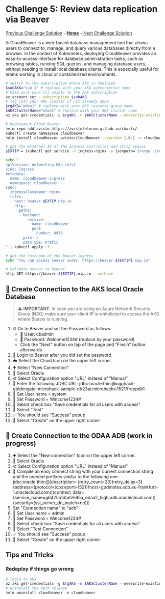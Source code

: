 # Challenge 5: Review data replication via Beaver

[Previous Challenge Solution](solution-04.md) - **[Home](../Readme.md)** - [Next Challenge Solution](solution-06.md)


🌐 CloudBeaver is a web-based database management tool that allows users to connect to, manage, and query various databases directly from a browser. In the context of Kubernetes, deploying CloudBeaver provides an easy-to-access interface for database administration tasks, such as browsing tables, running SQL queries, and managing database users, without needing to install local database clients. This is especially useful for teams working in cloud or containerized environments.

~~~bash
# switch to the subscription where AKS is deployed
$subAKS="sub-1" # replace with your AKS subscription name
# Make sure your cli points to the AKS subscription
az account set --subscription $subAKS
# log into your AKS cluster if not already done
$rgAKS="odaa1" # replace with your AKS resource group name
$AKSClusterName="odaa1" # replace with your AKS cluster name
az aks get-credentials -g $rgAKS -n $AKSClusterName --overwrite-existing

# Deployment Cloud Beaver
helm repo add avisto https://avistotelecom.github.io/charts/
kubectl create namespace cloudbeaver
helm install cloudbeaver avisto/cloudbeaver --version 1.0.1 -n cloudbeaver

# get the external IP of the ingress controller and strip spaces
$EXTIP = (kubectl get service -n ingress-nginx -o jsonpath='{range .items[*]}{.status.loadBalancer.ingress[*].ip} {end}') -replace '\s', ''

echo "
apiVersion: networking.k8s.io/v1
kind: Ingress
metadata:
  name: cloudbeaver-ingress
  namespace: cloudbeaver
spec:
  ingressClassName: nginx
  rules:
  - host: beaver.$EXTIP.nip.io
    http:
      paths:
      - backend:
          service:
            name: cloudbeaver
            port:
              number: 8978
        path: /
        pathType: Prefix
" | kubectl apply -f -

# get the hostname of the beavor ingress
echo "You can access beaver under: https://beaver.${EXTIP}.nip.io"

# validate access to beaver
http GET https://beaver.${EXTIP}.nip.io --verbose
~~~

## 🔗 Create Connection to the AKS local Oracle Database

> ⚠️ **IMPORTANT**: In case you are using an Azure Network Security Group (NSG) make sure your client IP is whitelisted to access the AKS where Beaver is running.

1. 🌐 Go to Beaver and set the Password as follows:
    - 👤 User: cbadmin
    - 🔐 Password: Welcome1234# (replace by your password)
    - Click the "Next" button on top of the page and "Finsih" button afterwards.
2. 🔑 Login to Beaver after you did set the password.
3. ☁️ Select the Cloud Icon on the upper left corner.
4. ➕ Select "New Connection"
5. 🔶 Select Oracle
6. ⚙️ Select Configuration option "URL" instead of "Manual"
7. 🔗 Enter the following JDBC URL: jdbc:oracle:thin:@ogghack-goldengate-microhack-sample-db23ai.microhacks:1521/freepdb1
8. 👤 Set User name = system
9. 🔐 Set Password = Welcome1234#
10. 💾 Select check box "Save credentials for all users with access"
11. 🧪 Select "Test"
12. ✅ You should see "Success" popup
13. 🎯 Select "Create" on the upper right corner

## 🔗 Create Connection to the ODAA ADB (work in progress)

1. ➕ Select the "New connection" Icon on the upper left corner.
2. 🔶 Select Oracle
3. ⚙️ Select Configuration option "URL" instead of "Manual"
1. 🔧 Compile an easy connect string with your current connection string and the needed prefixes similar to the following one: jdbc:oracle:thin:@(description= (retry_count=20)(retry_delay=3)(address=(protocol=tcps)(port=1521)(host=gpdmotes.adb.eu-frankfurt-1.oraclecloud.com))(connect_data=(service_name=g6425a1dbd2e95a_odaa2_high.adb.oraclecloud.com))(security=(ssl_server_dn_match=no)))
1. Set "Connection name" to "adb"
1. 👤 Set User name = admin
1. 🔐 Set Password = Welcome1234#
1. 💾 Select check box "Save credentials for all users with access"
1. 🧪 Select "Test Connection"
1. ✅ You should see "Success" popup
1. 🎯 Select "Create" on the upper right corner


## Tips and Tricks

### Redeploy if things go wrong

~~~powershell
# login to aks
az aks get-credentials -g $rgAKS -n $AKSClusterName --overwrite-existing
# Uninstall the Helm release
helm uninstall cloudbeaver -n cloudbeaver
~~~
